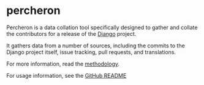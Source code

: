 # percheron


Percheron is a data collation tool specifically designed to gather and collate the contributors for a release of the [Django](https://djangoproject.com) project. 

It gathers data from a number of sources, including the commits to the Django project itself, issue tracking, pull requests, and translations. 

For more information, read the [methodology](docs/).

For usage information, see the [GitHub README](https://github.com/glasnt/percheron)
